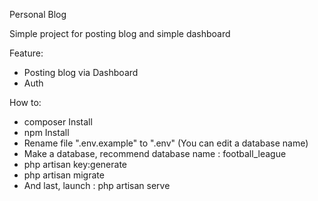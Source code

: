 Personal Blog

Simple project for posting blog and simple dashboard

Feature:
- Posting blog via Dashboard
- Auth

How to: 
- composer Install
- npm Install
- Rename file ".env.example" to ".env" (You can edit a database name)
- Make a database, recommend database name : football_league
- php artisan key:generate
- php artisan migrate
- And last, launch : php artisan serve
